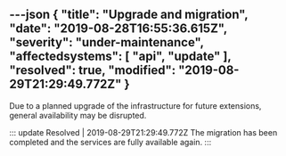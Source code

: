 ---json
{
  "title": "Upgrade and migration",
  "date": "2019-08-28T16:55:36.615Z",
  "severity": "under-maintenance",
  "affectedsystems": [
    "api",
    "update"
  ],
  "resolved": true,
  "modified": "2019-08-29T21:29:49.772Z"
}
---
Due to a planned upgrade of the infrastructure for future extensions, general availability may be disrupted.

::: update Resolved | 2019-08-29T21:29:49.772Z
The migration has been completed and the services are fully available again.
:::

<!--- language code: en -->
